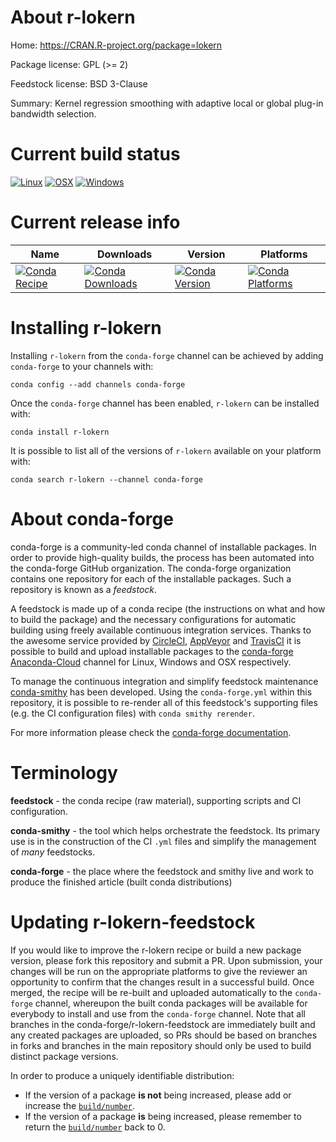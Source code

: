 About r-lokern
==============

Home: https://CRAN.R-project.org/package=lokern

Package license: GPL (>= 2)

Feedstock license: BSD 3-Clause

Summary: Kernel regression smoothing with adaptive local or global plug-in bandwidth selection.



Current build status
====================

[![Linux](https://img.shields.io/circleci/project/github/conda-forge/r-lokern-feedstock/master.svg?label=Linux)](https://circleci.com/gh/conda-forge/r-lokern-feedstock)
[![OSX](https://img.shields.io/travis/conda-forge/r-lokern-feedstock/master.svg?label=macOS)](https://travis-ci.org/conda-forge/r-lokern-feedstock)
[![Windows](https://img.shields.io/appveyor/ci/conda-forge/r-lokern-feedstock/master.svg?label=Windows)](https://ci.appveyor.com/project/conda-forge/r-lokern-feedstock/branch/master)

Current release info
====================

| Name | Downloads | Version | Platforms |
| --- | --- | --- | --- |
| [![Conda Recipe](https://img.shields.io/badge/recipe-r--lokern-green.svg)](https://anaconda.org/conda-forge/r-lokern) | [![Conda Downloads](https://img.shields.io/conda/dn/conda-forge/r-lokern.svg)](https://anaconda.org/conda-forge/r-lokern) | [![Conda Version](https://img.shields.io/conda/vn/conda-forge/r-lokern.svg)](https://anaconda.org/conda-forge/r-lokern) | [![Conda Platforms](https://img.shields.io/conda/pn/conda-forge/r-lokern.svg)](https://anaconda.org/conda-forge/r-lokern) |

Installing r-lokern
===================

Installing `r-lokern` from the `conda-forge` channel can be achieved by adding `conda-forge` to your channels with:

```
conda config --add channels conda-forge
```

Once the `conda-forge` channel has been enabled, `r-lokern` can be installed with:

```
conda install r-lokern
```

It is possible to list all of the versions of `r-lokern` available on your platform with:

```
conda search r-lokern --channel conda-forge
```


About conda-forge
=================

conda-forge is a community-led conda channel of installable packages.
In order to provide high-quality builds, the process has been automated into the
conda-forge GitHub organization. The conda-forge organization contains one repository
for each of the installable packages. Such a repository is known as a *feedstock*.

A feedstock is made up of a conda recipe (the instructions on what and how to build
the package) and the necessary configurations for automatic building using freely
available continuous integration services. Thanks to the awesome service provided by
[CircleCI](https://circleci.com/), [AppVeyor](http://www.appveyor.com/)
and [TravisCI](https://travis-ci.org/) it is possible to build and upload installable
packages to the [conda-forge](https://anaconda.org/conda-forge)
[Anaconda-Cloud](http://docs.anaconda.org/) channel for Linux, Windows and OSX respectively.

To manage the continuous integration and simplify feedstock maintenance
[conda-smithy](http://github.com/conda-forge/conda-smithy) has been developed.
Using the ``conda-forge.yml`` within this repository, it is possible to re-render all of
this feedstock's supporting files (e.g. the CI configuration files) with ``conda smithy rerender``.

For more information please check the [conda-forge documentation](https://conda-forge.org/docs/).

Terminology
===========

**feedstock** - the conda recipe (raw material), supporting scripts and CI configuration.

**conda-smithy** - the tool which helps orchestrate the feedstock.
                   Its primary use is in the construction of the CI ``.yml`` files
                   and simplify the management of *many* feedstocks.

**conda-forge** - the place where the feedstock and smithy live and work to
                  produce the finished article (built conda distributions)


Updating r-lokern-feedstock
===========================

If you would like to improve the r-lokern recipe or build a new
package version, please fork this repository and submit a PR. Upon submission,
your changes will be run on the appropriate platforms to give the reviewer an
opportunity to confirm that the changes result in a successful build. Once
merged, the recipe will be re-built and uploaded automatically to the
`conda-forge` channel, whereupon the built conda packages will be available for
everybody to install and use from the `conda-forge` channel.
Note that all branches in the conda-forge/r-lokern-feedstock are
immediately built and any created packages are uploaded, so PRs should be based
on branches in forks and branches in the main repository should only be used to
build distinct package versions.

In order to produce a uniquely identifiable distribution:
 * If the version of a package **is not** being increased, please add or increase
   the [``build/number``](http://conda.pydata.org/docs/building/meta-yaml.html#build-number-and-string).
 * If the version of a package **is** being increased, please remember to return
   the [``build/number``](http://conda.pydata.org/docs/building/meta-yaml.html#build-number-and-string)
   back to 0.